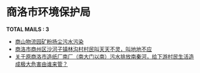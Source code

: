# 商洛市环境保护局
__TOTAL MAILS : 3__
- [商山物流园矿粉扬尘污水污染](../../category/letters/4331.md)
- [商洛市商州区沙河子镇林沟村村民叫天天不灵，叫地地不应](../../category/letters/3172.md)
- [关于原商洛市造纸厂南厂（南大门以南）污水排放南秦河，给下游村民生活造成极大危害由谁来管？](../../category/letters/2681.md)